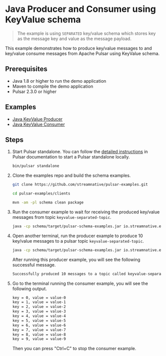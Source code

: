 # Java Producer and Consumer using KeyValue schema

> The example is using `SEPARATED` key/value schema which stores key as the message key and value as the message payload.

This example demonstrates how to produce key/value messages to and key/value consume messages from Apache Pulsar
using KeyValue schema.

## Prerequisites

- Java 1.8 or higher to run the demo application
- Maven to compile the demo application
- Pulsar 2.3.0 or higher

## Examples

- [Java KeyValue Producer](../src/main/java/io/streamnative/examples/schema/kv/KeyValueSeparatedSchemaProducerExample.java)
- [Java KeyValue Consumer](../src/main/java/io/streamnative/examples/schema/kv/KeyValueSeparatedSchemaConsumerExample.java)

## Steps

1. Start Pulsar standalone. You can follow the [detailed instructions](http://pulsar.apache.org/docs/en/next/standalone/)
in Pulsar documentation to start a Pulsar standalone locally.
   ```bash
   bin/pulsar standalone
   ```

2. Clone the examples repo and build the schema examples.
   ```bash
   git clone https://github.com/streamnative/pulsar-examples.git
   ```
   ```bash
   cd pulsar-examples/clients
   ```
   ```bash
   mvn -am -pl schema clean package
   ```

3. Run the consumer example to wait for receiving the produced key/value messages from topic `keyvalue-separated-topic`.
   ```bash
   java -cp schema/target/pulsar-schema-examples.jar io.streamnative.examples.schema.kv.KeyValueSeparatedSchemaConsumerExample
   ```
   
4. Open another terminal, run the producer example to produce 10 key/value messages to a pulsar topic `keyvalue-separated-topic`.
   ```bash
   java -cp schema/target/pulsar-schema-examples.jar io.streamnative.examples.schema.kv.KeyValueSeparatedSchemaProducerExample
   ```
   After running this producer example, you will see the following successful message.
   ```bash
   Successfully produced 10 messages to a topic called keyvalue-separated-topic
   ```

5. Go to the terminal running the consumer example, you will see the following output.
   ```bash
   key = 0, value = value-0
   key = 1, value = value-1
   key = 2, value = value-2
   key = 3, value = value-3
   key = 4, value = value-4
   key = 5, value = value-5
   key = 6, value = value-6
   key = 7, value = value-7
   key = 8, value = value-8
   key = 9, value = value-9
   ```
   Then you can press "Ctrl+C" to stop the consumer example.
